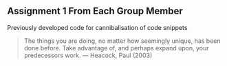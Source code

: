 ## Assignment 1 From Each Group Member 

Previously developed code for cannibalisation of code snippets

>The things you are doing, no matter how seemingly unique, has been done before. Take advantage of, and perhaps expand upon, your predecessors work.
— Heacock, Paul (2003)